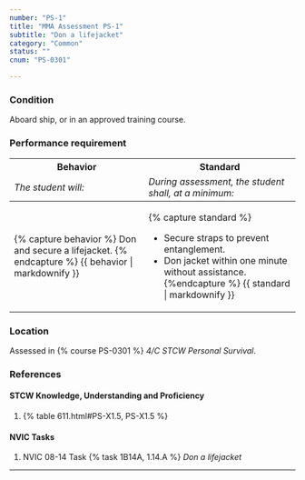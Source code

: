 ```yaml
---
number: "PS-1"
title: "MMA Assessment PS-1"
subtitle: "Don a lifejacket"
category: "Common"
status: ""
cnum: "PS-0301"

---
```

### Condition

Aboard ship, or in an approved training course.

### Performance requirement 

<table width='100%' class='Guidelines'>
 <thead>
 <tr>
     <th class='thirty'>Behavior</th>
     <th class='seventy'>Standard</th>
 </tr>
 <tr>
     <td><em>The student will:</em></td>
     <td><em>During assessment, the student shall, at a minimum:</em></td>
 </tr>
 </thead>
 <tbody>
 

<tr><td>

{% capture behavior %}
Don and secure a lifejacket.
{% endcapture %}
{{ behavior | markdownify }}

</td><td>

{% capture standard %}
*  Secure straps to prevent entanglement.
*  Don jacket within one minute without assistance.
{%endcapture %}
{{ standard | markdownify }}

</td></tr>



 </tbody>
 </table>

### Location

Assessed in  {% course  PS-0301 %}  *4/C STCW Personal Survival*.

### References

#### STCW Knowledge, Understanding and Proficiency

1. {% table 611.html#PS-X1.5, PS-X1.5 %}


#### NVIC Tasks

1. NVIC 08-14 Task {% task 1B14A, 1.14.A %} *Don a lifejacket*



***

